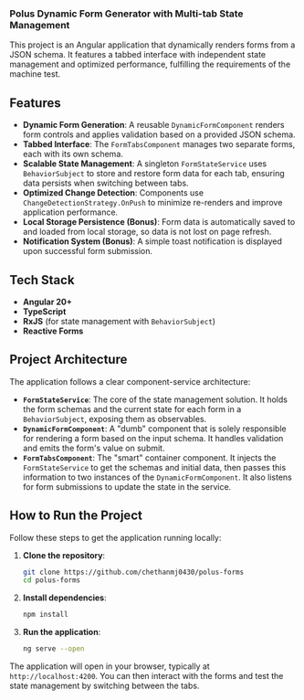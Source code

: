 ### Polus Dynamic Form Generator with Multi-tab State Management

This project is an Angular application that dynamically renders forms from a JSON schema. It features a tabbed interface with independent state management and optimized performance, fulfilling the requirements of the machine test.

## Features

  * **Dynamic Form Generation**: A reusable `DynamicFormComponent` renders form controls and applies validation based on a provided JSON schema.
  * **Tabbed Interface**: The `FormTabsComponent` manages two separate forms, each with its own schema.
  * **Scalable State Management**: A singleton `FormStateService` uses `BehaviorSubject` to store and restore form data for each tab, ensuring data persists when switching between tabs.
  * **Optimized Change Detection**: Components use `ChangeDetectionStrategy.OnPush` to minimize re-renders and improve application performance.
  * **Local Storage Persistence (Bonus)**: Form data is automatically saved to and loaded from local storage, so data is not lost on page refresh.
  * **Notification System (Bonus)**: A simple toast notification is displayed upon successful form submission.

## Tech Stack

  * **Angular 20+**
  * **TypeScript**
  * **RxJS** (for state management with `BehaviorSubject`)
  * **Reactive Forms**

## Project Architecture

The application follows a clear component-service architecture:

  * **`FormStateService`**: The core of the state management solution. It holds the form schemas and the current state for each form in a `BehaviorSubject`, exposing them as observables.
  * **`DynamicFormComponent`**: A "dumb" component that is solely responsible for rendering a form based on the input schema. It handles validation and emits the form's value on submit.
  * **`FormTabsComponent`**: The "smart" container component. It injects the `FormStateService` to get the schemas and initial data, then passes this information to two instances of the `DynamicFormComponent`. It also listens for form submissions to update the state in the service.

## How to Run the Project

Follow these steps to get the application running locally:

1.  **Clone the repository**:

    ```bash
    git clone https://github.com/chethanmj0430/polus-forms
    cd polus-forms
    ```

2.  **Install dependencies**:

    ```bash
    npm install
    ```

3.  **Run the application**:

    ```bash
    ng serve --open
    ```

The application will open in your browser, typically at `http://localhost:4200`. You can then interact with the forms and test the state management by switching between the tabs.